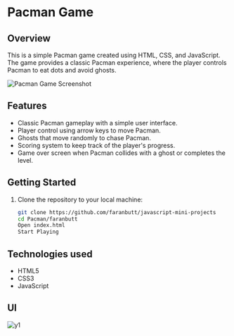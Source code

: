 # Pacman Game

## Overview

This is a simple Pacman game created using HTML, CSS, and JavaScript. The game provides a classic Pacman experience, where the player controls Pacman to eat dots and avoid ghosts.

![Pacman Game Screenshot](screenshot.png)

## Features

- Classic Pacman gameplay with a simple user interface.
- Player control using arrow keys to move Pacman.
- Ghosts that move randomly to chase Pacman.
- Scoring system to keep track of the player's progress.
- Game over screen when Pacman collides with a ghost or completes the level.

## Getting Started

1. Clone the repository to your local machine:

   ```bash
   git clone https://github.com/faranbutt/javascript-mini-projects
   cd Pacman/faranbutt
   Open index.html 
   Start Playing
   ```
## Technologies used
* HTML5 
* CSS3 
* JavaScript

## UI
![y1](https://github.com/faranbutt/javascript-mini-projects/Pacman/faranbutt/pacman.png)